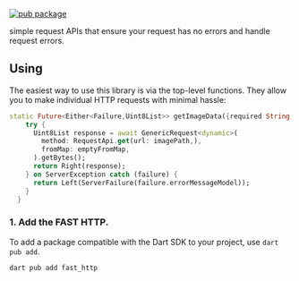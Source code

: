 [![pub package](https://img.shields.io/badge/0.0.1-back?label=fast_http&color=red)](https://pub.dev/packages/fast_http)

simple request APIs  that ensure your request has no errors and handle request errors.


## Using

The easiest way to use this library is via the top-level functions. They allow
you to make individual HTTP requests with minimal hassle:

```dart
static Future<Either<Failure,Uint8List>> getImageData({required String imagePath})async{
    try {
      Uint8List response = await GenericRequest<dynamic>(
        method: RequestApi.get(url: imagePath,),
        fromMap: emptyFromMap,
      ).getBytes();
      return Right(response);
    } on ServerException catch (failure) {
      return Left(ServerFailure(failure.errorMessageModel));
    }
  }
```


### 1. Add the FAST HTTP.

To add a package compatible with the Dart SDK to your project, use `dart pub add`.

```terminal
dart pub add fast_http
```